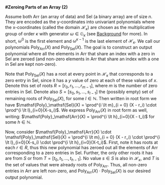 **#Zeroing Parts of an Array (2)**

Assume both $\mathsf{Arr}$ (an array of data) and $\mathsf{Sel}$ (a binary array) are of size $n$. They are encoded as the y-coordinates into univariant polynomials where the x-coordinates (called the domain $\mathcal{H}_\kappa$) are chosen as the multiplicative group of order $\kappa$ with generator $\omega\in\mathbb{G}_\kappa$ (see [Background](../background/poly-iop.md) for more). In short, $\omega^0$ is the first element and $\omega^{\kappa-1}$ is the last element of $\mathcal{H}_\kappa$. We call our polynomials $\mathsf{Poly}_\mathsf{Arr}(X)$ and $\mathsf{Poly}_\mathsf{Sel}(X)$. The goal is to construct an output polynomial where all the elements in $\mathsf{Arr}$ that share an index with a zero in $\mathsf{Sel}$ are zeroed (and non-zero elements in $\mathsf{Arr}$ that share an index with a one in $\mathsf{Sel}$ are kept non-zero).

Note that $\mathsf{Poly}_\mathsf{Sel}(X)$ has a root at every point in $\mathcal{H}_\kappa$ that corresponds to a zero entry in $\mathsf{Sel}$, since it has a $y$ value of zero at each of these values of $x$. Denote this set of roots $R = [r_0, r_1, \dots, r_{m-1}]$, where $m$ is the number of zero entries in $\mathsf{Sel}$. Denote also $S = [s_0, s_1, \dots, s_{l-1}]$ the (possibly empty) set of remaining roots of $\mathsf{Poly}_\mathsf{Sel}(X)$, for some $l \in \mathbb{N}$. Then written in root form we have $\mathsf{Poly}_\mathsf{Sel}(X) = \prod^{i \lt m}_{i = 0} (X - r_i) \cdot \prod^{i \lt l}_{i=0}(X-s_i)$. We express $\mathsf{Poly}_\mathsf{Arr}(X)$ in root form as well, writing: $\mathsf{Poly}_\mathsf{Arr}(X) = \prod^{i \lt h}_{i=0}(X - t_i)$ for some $h \in \mathbb{N}$.

Now, consider $\mathsf{Poly}_\mathsf{Arr}(X) \cdot \mathsf{Poly}_\mathsf{Sel}(X) = \prod^{i \lt m}_{i = 0} (X - r_i) \cdot \prod^{i \lt l}_{i=0}(X-s_i) \cdot \prod^{i \lt h}_{i=0}(X-t_i)$. First, note it has roots at each $r \in R$, thus this new polynomial has zeroed out all the elements of $\mathsf{Arr}$ corresponding to a zero entries in $\mathsf{Sel}$. Further, the only other roots it has are from $S$ or from $T = [t_0, t_1,\dots, t_{h-1}]$. No value $s \in S$ is also in $\mathcal{H}_\kappa$, and $T$ is the set of values that were already roots of $\mathsf{Poly}_\mathsf{Arr}$. Thus, all non-zero entries in $\mathsf{Arr}$ are left non-zero, and $\mathsf{Poly}_\mathsf{Arr}(X) \cdot \mathsf{Poly}_\mathsf{Sel}(X)$ is our desired output polynomial.
